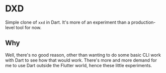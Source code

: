 # DXD

Simple clone of `xxd` in Dart. It's more of an experiment than a production-level tool for now.

## Why

Well, there's no good reason, other than wanting to do some basic CLI work with Dart to see how that would work. There's
more and more demand for me to use Dart outside the Flutter world, hence these little experiments.
